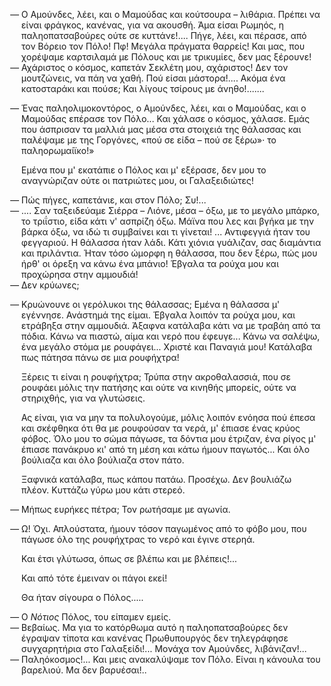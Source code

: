 <ol style="list-style-type: '&mdash; '">
  <li>
    Ο Αμούνδες, λέει, και ο Μαμούδας και κούτσουρα &ndash; λιθάρια. Πρέπει να είναι φράγκος, κανένας, για να ακουσθή.
    Άμα είσαι Ρωμηός, η παληοπατσαβούρες ούτε σε κυττάνε!.... Πήγε, λέει, και πέρασε, από τον Βόρειο τον Πόλο! Πφ!
    Μεγάλα πράγματα θαρρείς! Και μας, που χορέψαμε καρτσιλαμά με Πόλους και με τρικυμίες, δεν μας ξέρουνε!
  </li>
  <li>
    Αχάριστος ο κόσμος, καπετάν Σεκλέτη μου, αχάριστος! Δεν τον μουτζώνεις, να πάη να χαθή. Πού είσαι μάστορα!.... Ακόμα
    ένα κατοσταράκι και πούσε; Και λίγους τσίρους με άνηθο!.......
  </li>
  <li>
    <p>
      Ένας παληολιμοκοντόρος, ο Αμούνδες, λέει, και ο Μαμούδας, και ο Μαμούδας επέρασε τον Πόλο... Και χάλασε ο κόσμος,
      χάλασε. Εμάς που άσπρισαν τα μαλλιά μας μέσα στα στοιχειά της θάλασσας και παλέψαμε με της Γοργόνες, «πού σε είδα
      &ndash; πού σε ξέρω»· το παληορωμαίϊκο!»
    </p>
    <p>
      Εμένα που μ' εκατάπιε ο Πόλος και μ' εξέρασε, δεν μου το αναγνώριζαν ούτε οι πατριώτες μου, οι Γαλαξειδιώτες!
    </p>
  </li>
  <li>Πώς πήγες, καπετάνιε, και στον Πόλο; Συ!...</li>
  <li>
    .... Σαν ταξειδεύαμε Σιέρρα &ndash; Λιόνε, μέσα &ndash; όξω, με το μεγάλο μπάρκο, το τριΐστιο, είδα κάτι ν' ασπρίζη
    όξω. Μάϊνα που λες και βγήκα με την βάρκα όξω, να ιδώ τι συμβαίνει και τι γίνεται! ... Αντιφεγγιά ήταν του
    φεγγαριού. Η θάλασσα ήταν λάδι. Κάτι χιόνια γυάλιζαν, σας διαμάντια και πριλάντια. Ήταν τόσο ώμορφη η θάλασσα, που
    δεν ξέρω, πώς μου ήρθ' οι όρεξη να κάνω ένα μπάνιο! Έβγαλα τα ρούχα μου και προχώρησα στην αμμουδιά!
  </li>
  <li>Δεν κρύωνες;</li>
  <li>
    <p>
      Κρυώνουνε οι γερόλυκοι της θάλασσας; Εμένα η θάλασσα μ' εγέννησε. Ανάστημά της είμαι. Έβγαλα λοιπόν τα ρούχα μου,
      και ετράβηξα στην αμμουδιά. Άξαφνα κατάλαβα κάτι να με τραβάη από τα πόδια. Κάνω να πιαστώ, αίμα και νερό που
      έφευγε... Κάνω να σαλέψω, ένα μεγάλο στόμα με ρουφάγει... Χριστέ και Παναγιά μου! Κατάλαβα πως πάτησα πάνω σε μια
      ρουφήχτρα!
    </p>
    <p>
      Ξέρεις τι είναι η ρουφήχτρα; Τρύπα στην ακροθαλασσιά, που σε ρουφάει μόλις την πατήσης και ούτε να κινηθής
      μπορείς, ούτε να στηριχθής, για να γλυτώσεις.
    </p>
    <p>
      Ας είναι, για να μην τα πολυλογούμε, μόλις λοιπόν ενόησα πού έπεσα και σκέφθηκα ότι θα με ρουφούσαν τα νερά, μ'
      έπιασε ένας κρύος φόβος. Όλο μου το σώμα πάγωσε, τα δόντια μου έτριζαν, ένα ρίγος μ' έπιασε πανάκρυο κι' από τη
      μέση και κάτω ήμουν παγωτός... Και όλο βούλιαζα και όλο βούλιαζα στον πάτο.
    </p>
    <p>
      Ξαφνικά κατάλαβα, πως κάπου πατάω. Προσέχω. Δεν βουλιάζω πλέον. Κυττάζω γύρω μου κάτι στερεό.
    </p>
  </li>
  <li>Μήπως ευρήκες πέτρα; Τον ρωτήσαμε με αγωνία.</li>
  <li>
    <p>
      Ω! Όχι. Απλούστατα, ήμουν τόσον παγωμένος από το φόβο μου, που πάγωσε όλο της ρουφήχτρας το νερό και έγινε στερηά.
    </p>
    <p>Και έτσι γλύτωσα, όπως σε βλέπω και με βλέπεις!...</p>
    <p>Και από τότε έμειναν οι πάγοι εκεί!</p>
    <p>Θα ήταν σίγουρα ο Πόλος.....</p>
  </li>
  <li>Ο <i>Νότιος</i> Πόλος, του είπαμεν εμείς.</li>
  <li>
    Βεβαίως. Μα για το κατόρθωμα αυτό η παληοπατσαβούρες δεν έγραψαν τίποτα και κανένας Πρωθυπουργός δεν τηλεγράφησε
    συγχαρητήρια στο Γαλαξείδι!... Μονάχα τον Αμούνδες, λιβάνιζαν!...
  </li>
  <li>Παληόκοσμος!... Και μεις ανακαλύψαμε τον Πόλο. Είναι η κάνουλα του βαρελιού. Μα δεν βαρυέσαι!..</li>
</ol>


























